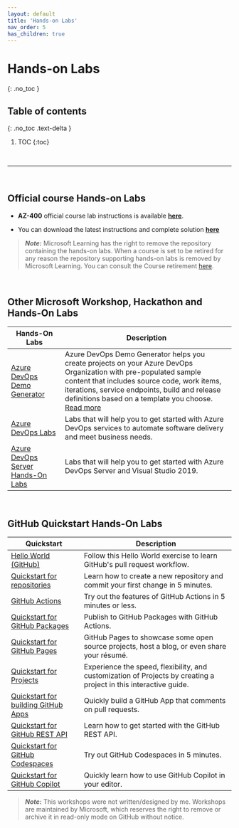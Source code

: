 ```yaml
---
layout: default
title: 'Hands-on Labs'
nav_order: 5
has_children: true
---
```


# Hands-on Labs
{: .no_toc }


## Table of contents
{: .no_toc .text-delta }

1. TOC
{:toc}

<br/>

---

<br/>


## Official course Hands-on Labs


* **AZ-400** official course lab instructions is available [**here**](https://microsoftlearning.github.io/AZ400-DesigningandImplementingMicrosoftDevOpsSolutions/). 

* You can download the latest instructions and complete solution [**here**](https://github.com/MicrosoftLearning/AZ400-DesigningandImplementingMicrosoftDevOpsSolutions)


> ***Note:*** Microsoft Learning has the right to remove the repository containing the hands-on labs. When a course is set to be retired for any reason the repository supporting hands-on labs is removed by Microsoft Learning. You can consult the Course retirement [here](https://learn.microsoft.com/en-us/credentials/certifications/retired-courses).


<br/>

## Other Microsoft Workshop, Hackathon and Hands-On Labs

|  Hands-On Labs | Description | 
| --- | --- | 
| [Azure DevOps Demo Generator](https://azuredevopsdemogenerator.azurewebsites.net/) | Azure DevOps Demo Generator helps you create projects on your Azure DevOps Organization with pre-populated sample content that includes source code, work items, iterations, service endpoints, build and release definitions based on a template you choose. [Read more](https://docs.microsoft.com/en-us/azure/devops/demo-gen/use-vsts-demo-generator-v2?view=vsts) |
| [Azure DevOps Labs](https://www.azuredevopslabs.com/) | Labs that will help you to get started with Azure DevOps services to automate software delivery and meet business needs. | 
| [Azure DevOps Server Hands-On Labs](https://www.azuredevopslabs.com/labs/devopsserver/) | Labs that will help you to get started with Azure DevOps Server and Visual Studio 2019. |



<br/>

## GitHub Quickstart Hands-On Labs

| Quickstart | Description | 
| --- | --- | 
| [Hello World (GitHub)](https://docs.github.com/en/get-started/start-your-journey/hello-world) | Follow this Hello World exercise to learn GitHub's pull request workflow. |
| [Quickstart for repositories](https://docs.github.com/en/repositories/creating-and-managing-repositories/quickstart-for-repositories) | Learn how to create a new repository and commit your first change in 5 minutes. |
| [GitHub Actions](https://docs.github.com/en/actions/quickstart) | Try out the features of GitHub Actions in 5 minutes or less. |
| [Quickstart for GitHub Packages](https://docs.github.com/en/packages/quickstart) | Publish to GitHub Packages with GitHub Actions. |
| [Quickstart for GitHub Pages](https://docs.github.com/en/pages/quickstart) | GitHub Pages to showcase some open source projects, host a blog, or even share your résumé. |
| [Quickstart for Projects](https://docs.github.com/en/issues/planning-and-tracking-with-projects/learning-about-projects/quickstart-for-projects) | Experience the speed, flexibility, and customization of Projects by creating a project in this interactive guide. |
| [Quickstart for building GitHub Apps](https://docs.github.com/en/apps/creating-github-apps/writing-code-for-a-github-app/quickstart) | Quickly build a GitHub App that comments on pull requests. |
| [Quickstart for GitHub REST API](https://docs.github.com/en/rest/quickstart) | Learn how to get started with the GitHub REST API. |
| [Quickstart for GitHub Codespaces](https://docs.github.com/en/codespaces/getting-started/quickstart) | Try out GitHub Codespaces in 5 minutes. |
| [Quickstart for GitHub Copilot](https://docs.github.com/en/copilot/quickstart) | Quickly learn how to use GitHub Copilot in your editor. |

<!-- <br/> -->

<!-- ### Software List for Hands-on Labs -- >

<!-- softwarelist -->

<!-- Required software to run the course and workshop hands-on labs available [**here**](./Lab-Setup.md) -->





> ***Note:*** This workshops were not written/designed by me. Workshops are maintained by Microsoft, which reserves the right to remove or archive it in read-only mode on GitHub without notice.